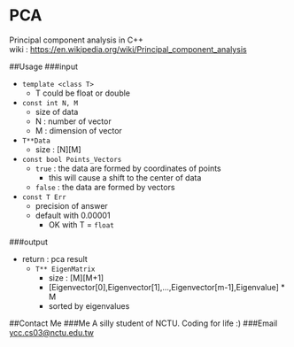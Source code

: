 # PCA
Principal component analysis in C++  
wiki : https://en.wikipedia.org/wiki/Principal_component_analysis

##Usage
###input
* `template <class T>`
    * T could be float or double
* `const int N, M`
    * size of data
    * N : number of vector
    * M : dimension of vector
* `T**Data`
    * size : [N][M]
* `const bool Points_Vectors`
    * `true` : the data are formed by coordinates of points
        * this will cause a shift to the center of data
    * `false` : the data are formed by vectors
* `const T Err`
    * precision of answer
    * default with 0.00001
        * OK with T = `float`

###output
* return : pca result
    * `T** EigenMatrix`
        * size : [M][M+1]
        * [Eigenvector[0],Eigenvector[1],...,Eigenvector[m-1],Eigenvalue] * M
        * sorted by eigenvalues

##Contact Me
###Me
A silly student of NCTU. Coding for life :)
###Email
ycc.cs03@nctu.edu.tw
